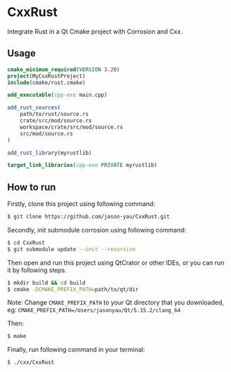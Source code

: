# CxxRust
Integrate Rust in a Qt Cmake project with Corrosion and Cxx.

## Usage
```cmake
cmake_minimum_required(VERSION 3.20)
project(MyCxxRustProject)
include(cmake/rust.cmake)

add_executable(cpp-exe main.cpp)

add_rust_sources(
    path/to/rust/source.rs
    crate/src/mod/source.rs
    workspace/crate/src/mod/source.rs
    src/mod/source.rs
)

add_rust_library(myrustlib)

target_link_libraries(cpp-exe PRIVATE myrustlib)
```

## How to run
Firstly, clone this project using following command:
```bash
$ git clone https://github.com/jason-yau/CxxRust.git
```
Secondly, init submodule corrosion using following command:
```bash
$ cd CxxRust
$ git submodule update --init --recursive
```
Then open and run this project using QtCrator or other IDEs, or you can run it by following steps.
```bash
$ mkdir build && cd build
$ cmake -DCMAKE_PREFIX_PATH=path/to/qt/dir
```
Note: Change `CMAKE_PREFIX_PATH` to your Qt directory that you downloaded, eg: `CMAKE_PREFIX_PATH=/Users/jasonyau/Qt/5.15.2/clang_64`

Then:
```bash
$ make
```
Finally, run following command in your terminal:
```bash
$ ./cxx/CxxRust
```
